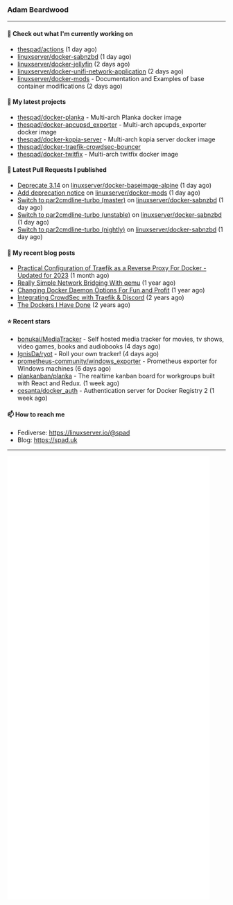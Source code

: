 ### Adam Beardwood
---
#### 👷 Check out what I'm currently working on

- [thespad/actions](https://github.com/thespad/actions) (1 day ago)
- [linuxserver/docker-sabnzbd](https://github.com/linuxserver/docker-sabnzbd) (1 day ago)
- [linuxserver/docker-jellyfin](https://github.com/linuxserver/docker-jellyfin) (2 days ago)
- [linuxserver/docker-unifi-network-application](https://github.com/linuxserver/docker-unifi-network-application) (2 days ago)
- [linuxserver/docker-mods](https://github.com/linuxserver/docker-mods) - Documentation and Examples of base container modifications (2 days ago)

#### 🌱 My latest projects

- [thespad/docker-planka](https://github.com/thespad/docker-planka) - Multi-arch Planka docker image
- [thespad/docker-apcupsd_exporter](https://github.com/thespad/docker-apcupsd_exporter) - Multi-arch apcupds_exporter docker image
- [thespad/docker-kopia-server](https://github.com/thespad/docker-kopia-server) - Multi-arch kopia server docker image 
- [thespad/docker-traefik-crowdsec-bouncer](https://github.com/thespad/docker-traefik-crowdsec-bouncer)
- [thespad/docker-twitfix](https://github.com/thespad/docker-twitfix) - Multi-arch twitfix docker image

#### 🔨 Latest Pull Requests I published

- [Deprecate 3.14](https://github.com/linuxserver/docker-baseimage-alpine/pull/196) on [linuxserver/docker-baseimage-alpine](https://github.com/linuxserver/docker-baseimage-alpine) (1 day ago)
- [Add deprecation notice](https://github.com/linuxserver/docker-mods/pull/762) on [linuxserver/docker-mods](https://github.com/linuxserver/docker-mods) (1 day ago)
- [Switch to par2cmdline-turbo (master)](https://github.com/linuxserver/docker-sabnzbd/pull/207) on [linuxserver/docker-sabnzbd](https://github.com/linuxserver/docker-sabnzbd) (1 day ago)
- [Switch to par2cmdline-turbo (unstable)](https://github.com/linuxserver/docker-sabnzbd/pull/206) on [linuxserver/docker-sabnzbd](https://github.com/linuxserver/docker-sabnzbd) (1 day ago)
- [Switch to par2cmdline-turbo (nightly)](https://github.com/linuxserver/docker-sabnzbd/pull/205) on [linuxserver/docker-sabnzbd](https://github.com/linuxserver/docker-sabnzbd) (1 day ago)

#### 📜 My recent blog posts

- [Practical Configuration of Traefik as a Reverse Proxy For Docker - Updated for 2023](https://spad.uk/practical-configuration-of-traefik-as-a-reverse-proxy-for-docker-updated-for-2023/) (1 month ago)
- [Really Simple Network Bridging With qemu](https://spad.uk/really-simple-network-bridging-with-qemu/) (1 year ago)
- [Changing Docker Daemon Options For Fun and Profit](https://spad.uk/changing-docker-daemon-options-for-fun-and-profit/) (1 year ago)
- [Integrating CrowdSec with Traefik &amp; Discord](https://spad.uk/integrating-crowdsec-with-traefik-discord/) (2 years ago)
- [The Dockers I Have Done](https://spad.uk/the-dockers-ive-done/) (2 years ago)

#### ⭐ Recent stars

- [bonukai/MediaTracker](https://github.com/bonukai/MediaTracker) - Self hosted media tracker for movies, tv shows, video games, books and audiobooks (4 days ago)
- [IgnisDa/ryot](https://github.com/IgnisDa/ryot) - Roll your own tracker! (4 days ago)
- [prometheus-community/windows_exporter](https://github.com/prometheus-community/windows_exporter) - Prometheus exporter for Windows machines (6 days ago)
- [plankanban/planka](https://github.com/plankanban/planka) - The realtime kanban board for workgroups built with React and Redux. (1 week ago)
- [cesanta/docker_auth](https://github.com/cesanta/docker_auth) - Authentication server for Docker Registry 2 (1 week ago)

#### 📫 How to reach me
- Fediverse: https://linuxserver.io/@spad
- Blog: https://spad.uk
---
<img src="https://raw.githubusercontent.com/thespad/thespad/main/github-metrics.svg">
